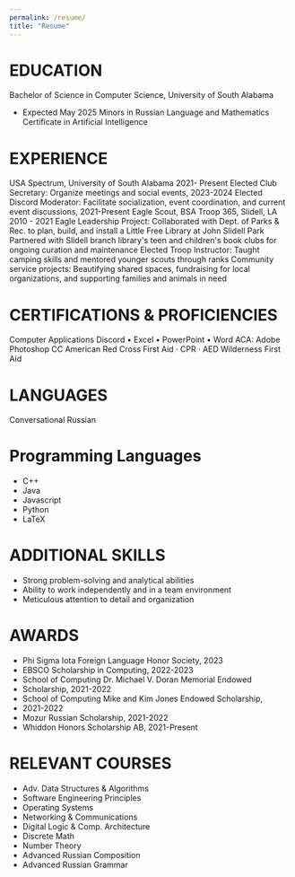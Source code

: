 ```yaml
---
permalink: /resume/
title: "Resume"
---
```

# EDUCATION
 Bachelor of Science in Computer Science, 
 University of South Alabama
 - Expected May 2025
 Minors in Russian Language and Mathematics
 Certificate in Artificial Intelligence
# EXPERIENCE
 USA Spectrum, University of South Alabama
 2021- Present
 Elected Club Secretary: Organize meetings and social events, 2023-2024
 Elected Discord Moderator: Facilitate socialization, event coordination,
 and current event discussions, 2021-Present
 Eagle Scout, BSA Troop 365, Slidell, LA
 2010 - 2021
 Eagle Leadership Project: Collaborated with Dept. of Parks & Rec. to
 plan, build, and install a Little Free Library at John Slidell Park
 Partnered with Slidell branch library's teen and children's book clubs
 for ongoing curation and maintenance
 Elected Troop Instructor: Taught camping skills and mentored younger
 scouts through ranks
 Community service projects: Beautifying shared spaces, fundraising for
 local organizations, and supporting families and animals in need
# CERTIFICATIONS & PROFICIENCIES
 Computer Applications
 Discord • Excel • PowerPoint • Word
 ACA: Adobe Photoshop CC
 American Red Cross
 First Aid · CPR · AED
 Wilderness First Aid  
# LANGUAGES
Conversational Russian
# Programming Languages
- C++ 
- Java 
- Javascript 
- Python
- LaTeX
# ADDITIONAL SKILLS
- Strong problem-solving and analytical abilities
- Ability to work independently and in a team environment
- Meticulous attention to detail and organization
# AWARDS
- Phi Sigma Iota Foreign Language Honor Society, 2023
- EBSCO Scholarship in Computing, 2022-2023
- School of Computing Dr. Michael V. Doran Memorial Endowed
- Scholarship, 2021-2022
- School of Computing Mike and Kim Jones Endowed Scholarship,
- 2021-2022
- Mozur Russian Scholarship, 2021-2022
- Whiddon Honors Scholarship AB, 2021-Present
# RELEVANT COURSES
- Adv. Data Structures & Algorithms
- Software Engineering Principles
- Operating Systems
- Networking & Communications
- Digital Logic & Comp. Architecture
- Discrete Math
- Number Theory
- Advanced Russian Composition
- Advanced Russian Grammar
